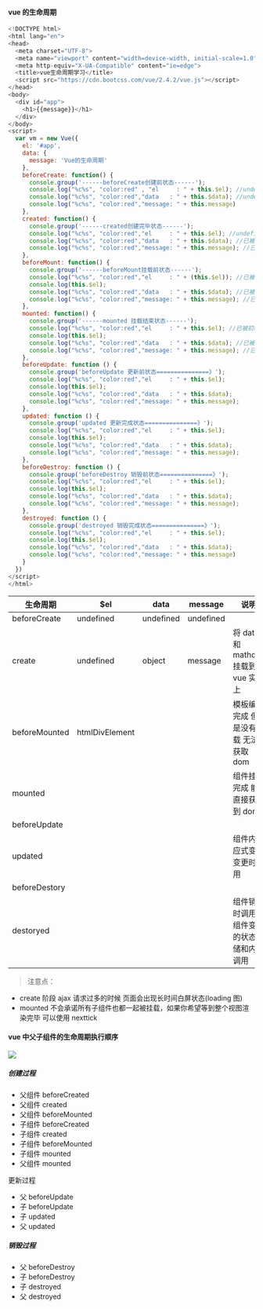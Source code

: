 #### vue 的生命周期

```js
<!DOCTYPE html>
<html lang="en">
<head>
  <meta charset="UTF-8">
  <meta name="viewport" content="width=device-width, initial-scale=1.0">
  <meta http-equiv="X-UA-Compatible" content="ie=edge">
  <title>vue生命周期学习</title>
  <script src="https://cdn.bootcss.com/vue/2.4.2/vue.js"></script>
</head>
<body>
  <div id="app">
    <h1>{{message}}</h1>
  </div>
</body>
<script>
  var vm = new Vue({
    el: '#app',
    data: {
      message: 'Vue的生命周期'
    },
    beforeCreate: function() {
      console.group('------beforeCreate创建前状态------');
      console.log("%c%s", "color:red" , "el     : " + this.$el); //undefined
      console.log("%c%s", "color:red","data   : " + this.$data); //undefined
      console.log("%c%s", "color:red","message: " + this.message)
    },
    created: function() {
      console.group('------created创建完毕状态------');
      console.log("%c%s", "color:red","el     : " + this.$el); //undefined
      console.log("%c%s", "color:red","data   : " + this.$data); //已被初始化
      console.log("%c%s", "color:red","message: " + this.message); //已被初始化
    },
    beforeMount: function() {
      console.group('------beforeMount挂载前状态------');
      console.log("%c%s", "color:red","el     : " + (this.$el)); //已被初始化
      console.log(this.$el);
      console.log("%c%s", "color:red","data   : " + this.$data); //已被初始化
      console.log("%c%s", "color:red","message: " + this.message); //已被初始化
    },
    mounted: function() {
      console.group('------mounted 挂载结束状态------');
      console.log("%c%s", "color:red","el     : " + this.$el); //已被初始化
      console.log(this.$el);
      console.log("%c%s", "color:red","data   : " + this.$data); //已被初始化
      console.log("%c%s", "color:red","message: " + this.message); //已被初始化
    },
    beforeUpdate: function () {
      console.group('beforeUpdate 更新前状态===============》');
      console.log("%c%s", "color:red","el     : " + this.$el);
      console.log(this.$el);
      console.log("%c%s", "color:red","data   : " + this.$data);
      console.log("%c%s", "color:red","message: " + this.message);
    },
    updated: function () {
      console.group('updated 更新完成状态===============》');
      console.log("%c%s", "color:red","el     : " + this.$el);
      console.log(this.$el);
      console.log("%c%s", "color:red","data   : " + this.$data);
      console.log("%c%s", "color:red","message: " + this.message);
    },
    beforeDestroy: function () {
      console.group('beforeDestroy 销毁前状态===============》');
      console.log("%c%s", "color:red","el     : " + this.$el);
      console.log(this.$el);
      console.log("%c%s", "color:red","data   : " + this.$data);
      console.log("%c%s", "color:red","message: " + this.message);
    },
    destroyed: function () {
      console.group('destroyed 销毁完成状态===============》');
      console.log("%c%s", "color:red","el     : " + this.$el);
      console.log(this.$el);
      console.log("%c%s", "color:red","data   : " + this.$data);
      console.log("%c%s", "color:red","message: " + this.message)
    }
  })
</script>
</html>
```

| 生命周期      | $el            | data      | message   | 说明                                         |
| ------------- | -------------- | --------- | --------- | -------------------------------------------- |
| beforeCreate  | undefined      | undefined | undefined |                                              |
| create        | undefined      | object    | message   | 将 data 和 mathdos 挂载到 vue 实例上         |
| beforeMounted | htmlDivElement |           |           | 模板编译完成 但是没有挂载 无法获取 dom       |
| mounted       |                |           |           | 组件挂载完成 能直接获取到 dom                |
| beforeUpdate  |                |           |           |                                              |
| updated       |                |           |           | 组件内响应式变量变更时调用                   |
| beforeDestory |                |           |           |                                              |
| destoryed     |                |           |           | 组件销毁时调用，组件变更的状态存储和内存调用 |

> 注意点：

-   create 阶段 ajax 请求过多的时候 页面会出现长时间白屏状态(loading 图)
-   mounted 不会承诺所有子组件也都一起被挂载，如果你希望等到整个视图渲染完毕 可以使用 nexttick

#### vue 中父子组件的生命周期执行顺序

![](https://image-static.segmentfault.com/379/352/3793524098-5b665dbbde824_articlex)

##### 创建过程

-   父组件 beforeCreated
-   父组件 created
-   父组件 beforeMounted
-   子组件 beforeCreated
-   子组件 created
-   子组件 beforeMounted
-   子组件 mounted
-   父组件 mounted

更新过程

-   父 beforeUpdate
-   子 beforeUpdate
-   子 updated
-   父 updated

##### 销毁过程

-   父 beforeDestroy
-   子 beforeDestroy
-   子 destroyed
-   父 destroyed

